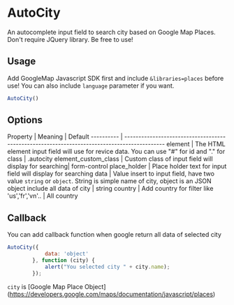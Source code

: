 # AutoCity
An autocomplete input field to search city based on Google Map Places.
Don't require JQuery library.
Be free to use!

## Usage

Add GoogleMap Javascript SDK first and include `&libraries=places` before use!
You can also include `language` parameter if you want.

```javascript
AutoCity()
```
## Options

Property   | Meaning | Default
---------- | --------------------------------------------------------------------------------------------
element | The HTML element input field will use for revice data. You can use "#" for id and "." for class | .autocity
element_custom_class      | Custom class of input field will display for searching| form-control
place_holder | Place holder text for input field will display for searching
data        |  Value insert to input field, have two value `string` or `object`. String is simple name of city, object is an JSON object include all data of city | string
country | Add country for filter like 'us','fr','vn'.. | All country

## Callback

You can add callback function when google return all data of selected city

```javascript
AutoCity({
            data: 'object'
        }, function (city) {
            alert("You selected city " + city.name);
        });
```
`city` is [Google Map Place Object] (https://developers.google.com/maps/documentation/javascript/places)
